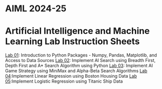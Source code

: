 # AIML 2024-25
# Artificial Intelligence and Machine Learning Lab Instruction Sheets
[Lab 01](https://github.com/Saiprasannabollam/AIML-2025/blob/main/Lab01.ipynb): Introduction to Python Packages - Numpy, Pandas, Matplotlib, and Access to Data Sources
[Lab 02](https://github.com/Saiprasannabollam/AIML-2025/blob/main/Lab02.ipynb): Implement AI Search using Breadth First, Depth First and A* Search Algorithm using Python
[Lab 03](https://github.com/Saiprasannabollam/AIML-2025/blob/main/Lab03.ipynb): Implement AI Game Strategy using MiniMax and Alpha-Beta Search Algorithms
[Lab 04](https://github.com/Saiprasannabollam/AIML-2025/blob/main/Lab%2004.ipynb):Implement Linear Regression using Boston Housing Data
[Lab 05](https://github.com/Saiprasannabollam/AIML-2025/blob/main/Lab%2005.ipynb):Implement Logistic Regression using Titanic Ship Data
